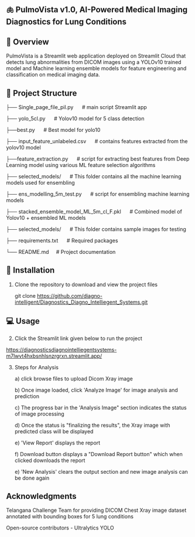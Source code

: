 ## 🫁 PulmoVista v1.0, AI-Powered Medical Imaging Diagnostics for Lung Conditions

## 🚀 Overview

PulmoVista is a Streamlit web application deployed on Streamlit Cloud that detects lung abnormalities from DICOM images using 
a YOLOv10 trained model and Machine learning ensemble models for feature engineering and classification on medical imaging data.

## 📁 Project Structure

├── Single_page_file_pil.py &nbsp;&nbsp;&nbsp;&nbsp;    # main script Streamlit app

├── yolo_5cl.py   &nbsp;&nbsp;&nbsp;&nbsp; # Yolov10 model for 5 class detection

├──best.py   &nbsp;&nbsp;&nbsp;&nbsp; # Best model for yolo10

├── input_feature_unlabeled.csv    &nbsp;&nbsp;&nbsp;&nbsp; # contains features extracted from the yolov10 model

├──feature_extraction.py    &nbsp;&nbsp;&nbsp;&nbsp; # script for extracting best features from Deep Learning model using various ML feature selection algorithms

├── selected_models/    &nbsp;&nbsp;&nbsp;&nbsp; # This folder contains all the machine learning models used for ensembling

├── ens_modelling_5m_test.py    &nbsp;&nbsp;&nbsp;&nbsp; # script for ensembling machine learning models

├── stacked_ensemble_model_ML_5m_cl_F.pkl    &nbsp;&nbsp;&nbsp;&nbsp; # Combined model of Yolov10 + ensembled ML models

├── selected_models/    &nbsp;&nbsp;&nbsp;&nbsp; # This folder contains sample images for testing

├── requirements.txt    &nbsp;&nbsp;&nbsp;&nbsp; # Required packages

└── README.md    &nbsp;&nbsp;&nbsp;&nbsp;# Project documentation


## 🔧 Installation

1. Clone the repository to download and view the project files
   
   git clone https://github.com/diagno-intelligent/Diagnostics_Diagno_Intelliegent_Systems.git

## 💻 Usage
2. Click the Streamlit link given below to run the project

https://diagnosticsdiagnointelliegentsystems-m7lwvt4hxbsnhlsnzrgrxn.streamlit.app/

3. Steps for Analysis
   
   a) click browse files to upload Dicom Xray image
   
   b) Once image loaded, click 'Analyze Image' for image analysis and prediction
   
   c) The progress bar in the 'Analysis Image" section indicates the status of image processing
   
   d) Once the status is "finalizing the results", the Xray image with predicted class will be displayed
   
   e) 'View Report' displays the report 
   
   f) Download button displays a "Download Report button" which when clicked downloads the report
   
   e) 'New Analysis' clears the output section and new image analysis can be done again
   

## Acknowledgments

Telangana Challenge Team for providing DICOM Chest Xray image dataset annotated with bounding boxes for 5 lung conditions
 
Open-source contributors - Ultralytics YOLO



